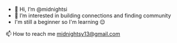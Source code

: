 - 👋 Hi, I’m @midnightsi
- 👀 I’m interested in building connections and finding community
- I'm still a beginner so I'm learning 😌 

📫 How to reach me midnightsy13@gmail.com 
